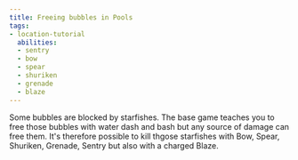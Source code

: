 ```yaml
---
title: Freeing bubbles in Pools
tags:
- location-tutorial
  abilities:
  - sentry
  - bow
  - spear
  - shuriken
  - grenade
  - blaze
---
```


Some bubbles are blocked by starfishes. The base game teaches you to free those bubbles with water dash and bash but any source of damage can free them. It's therefore possible to kill thgose starfishes with Bow, Spear, Shuriken, Grenade, Sentry but also with a charged Blaze.

<youtube-video id="YE-yQ23yBSQ"></youtube-video>